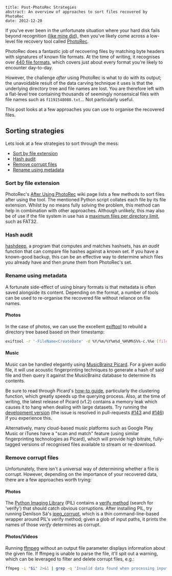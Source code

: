 ```metadata
title: Post-PhotoRec Strategies
abstract: An overview of approaches to sort files recovered by PhotoRec
date: 2012-12-20
```

If you've ever been in the unfortunate situation where your hard disk fails
beyond recognition ([like mine did][background]), then you've likely come across
a low-level file recovery tool called [PhotoRec][].

PhotoRec does a fantastic job of recovering files by matching byte headers with
signatures of known file formats. At the time of writing, it recognises over
[440 file formats][formats], which covers just about every format you're likely
to encounter day-to-day.

However, the challenge *after* using PhotoRec is what to do with its output; the
unavoidable result of the data carving technique it uses is that the underlying
directory tree and file names are lost. You are therefore left with a flat-level
tree containing thousands of seemingly nonsensical files with file names such as
`f1191548088.txt`... Not particularly useful.

This post looks at a few approaches you can use to organise the recovered files.

  [background]: http://unix.stackexchange.com/questions/33284/recovering-ext4-superblocks
  [photorec]: http://www.cgsecurity.org/wiki/PhotoRec
  [formats]: http://www.cgsecurity.org/wiki/File_Formats_Recovered_By_PhotoRec

## Sorting strategies

Lets look at a few strategies to sort through the mess:

* <a href="#sort-by-file-extension">Sort by file extension</a>
* <a href="#hash-audit">Hash audit</a>
* <a href="#remove-corrupt-files">Remove corrupt files</a>
* <a href="#rename-using-metadata">Rename using metadata</a>

### Sort by file extension

PhotoRec's [After Using PhotoRec][after] wiki page lists a few methods to sort
files after using the tool. The mentioned Python script collates each file by
its file extension. Whilst by no means fully solving the problem, this method
can help in combination with other approaches. Although unlikely, this may also
be of use if the file system in use has a [maximum files per directory
limit][dirlimit], such as FAT32.

  [after]: http://www.cgsecurity.org/wiki/After_Using_PhotoRec#Sort_files_by_extension
  [dirlimit]: http://stackoverflow.com/a/466596

### Hash audit

[hashdeep][], a program that computes and matches hashsets, has an *audit*
function that can compare file hashes against a known set. If you have a
known-good backup, this can be an effective way to determine which files you
already have and then prune them from PhotoRec's set.

  [hashdeep]: http://md5deep.sourceforge.net

### Rename using metadata

A fortunate side-effect of using binary formats is that metadata is often saved
alongside its content. Depending on the format, a number of tools can be used to
re-organise the recovered file without reliance on file names.

#### Photos

In the case of photos, we can use the excellent [exiftool][] to rebuild a
directory tree based based on their timestamp:

```bash
exiftool -r '-FileName<CreateDate' -d %Y/%m/%Y%m%d_%H%M%S%%-c.%%e [files]
```

  [exiftool]: http://www.sno.phy.queensu.ca/~phil/exiftool/

#### Music

Music can be handled elegantly using [MusicBrainz Picard][picard]. For a given
audio file, it will use acoustic fingerprinting techniques to generate a hash of
said file and then query it against the MusicBrainz database to determine its
contents.

Be sure to read through Picard's [how-to guide][howto], particularly the
clustering function, which greatly speeds up the querying process. Also, at the
time of writing, the latest release of Picard (v1.2) contains a memory leak
which causes it to hang when dealing with large datasets. Try running the
[development version][picard-gh] (the issue is resolved in pull-requests
[#143][] and [#146][]) if you experience this.

Alternatively, many cloud-based music platforms such as Google Play Music or
iTunes have a "scan and match" feature (using similar fingerprinting
technologies as Picard), which will provide high bitrate, fully-tagged versions
of recognised files available to stream or re-download.

  [picard]: https://musicbrainz.org/doc/MusicBrainz_Picard
  [howto]: https://musicbrainz.org/doc/How_to_Tag_Files_With_Picard
  [picard-gh]: https://github.com/musicbrainz/picard
  [#143]: https://github.com/musicbrainz/picard/pull/143
  [#146]: https://github.com/musicbrainz/picard/pull/146

### Remove corrupt files

Unfortunately, there isn't a universal way of determining whether a file is
corrupt. However, depending on the importance of your recovered data, there are
a few approaches worth trying:

#### Photos

The [Python Imaging Library][pil] (PIL) contains a [verify method][verify]
(search for 'verify') that should catch obvious corruptions. After installing
PIL, try running Denilson Sá's [jpeg_corrupt][], which is a thin
command-line-based wrapper around PIL's verify method; given a glob of input
paths, it prints the names of those *verify* determines as corrupt.

  [pil]: http://www.pythonware.com/products/pil/
  [verify]: http://effbot.org/imagingbook/image.htm
  [jpeg_corrupt]: https://bitbucket.org/denilsonsa/small_scripts/src/96af96e23bc1e19c9156412cdbb8eeba09e21cad/jpeg_corrupt.py

#### Photos/Videos

Running [ffmpeg][] without an output file parameter displays information about
the given file. If ffmpeg is unable to parse the file, it'll spit out a warning,
which can be leveraged to filter and delete corrupt files, e.g.:

```bash
ffmpeg -i "$i" 2>&1 | grep -q 'Invalid data found when processing input' && rm "$i"
```

  [ffmpeg]: http://ffmpeg.org
